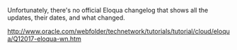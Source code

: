 Unfortunately, there's no official Eloqua changelog that shows all the updates, their dates, and what changed.



http://www.oracle.com/webfolder/technetwork/tutorials/tutorial/cloud/eloqua/Q12017-eloqua-wn.htm

